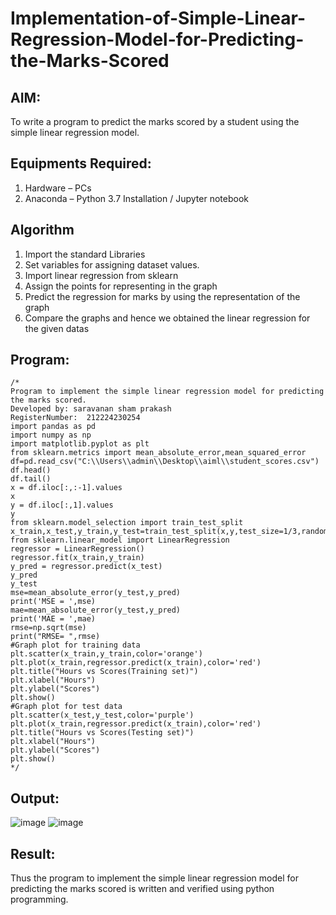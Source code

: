 # Implementation-of-Simple-Linear-Regression-Model-for-Predicting-the-Marks-Scored

## AIM:
To write a program to predict the marks scored by a student using the simple linear regression model.

## Equipments Required:
1. Hardware – PCs
2. Anaconda – Python 3.7 Installation / Jupyter notebook

## Algorithm
1. Import the standard Libraries
2. Set variables for assigning dataset values.
3. Import linear regression from sklearn
4. Assign the points for representing in the graph
5. Predict the regression for marks by using the representation of the graph
6. Compare the graphs and hence we obtained the linear regression for the given datas

## Program:
```
/*
Program to implement the simple linear regression model for predicting the marks scored.
Developed by: saravanan sham prakash
RegisterNumber:  212224230254
import pandas as pd
import numpy as np
import matplotlib.pyplot as plt
from sklearn.metrics import mean_absolute_error,mean_squared_error
df=pd.read_csv("C:\\Users\\admin\\Desktop\\aiml\\student_scores.csv")
df.head()
df.tail()
x = df.iloc[:,:-1].values
x
y = df.iloc[:,1].values
y
from sklearn.model_selection import train_test_split
x_train,x_test,y_train,y_test=train_test_split(x,y,test_size=1/3,random_state=0)
from sklearn.linear_model import LinearRegression
regressor = LinearRegression()
regressor.fit(x_train,y_train)
y_pred = regressor.predict(x_test)
y_pred
y_test
mse=mean_absolute_error(y_test,y_pred)
print('MSE = ',mse)
mae=mean_absolute_error(y_test,y_pred)
print('MAE = ',mae)
rmse=np.sqrt(mse)
print("RMSE= ",rmse)
#Graph plot for training data
plt.scatter(x_train,y_train,color='orange')
plt.plot(x_train,regressor.predict(x_train),color='red')
plt.title("Hours vs Scores(Training set)")
plt.xlabel("Hours")
plt.ylabel("Scores")
plt.show()
#Graph plot for test data
plt.scatter(x_test,y_test,color='purple')
plt.plot(x_train,regressor.predict(x_train),color='red')
plt.title("Hours vs Scores(Testing set)")
plt.xlabel("Hours")
plt.ylabel("Scores")
plt.show()
*/
```

## Output:
![image](https://github.com/user-attachments/assets/985ba980-cc9e-4122-ba5b-9511b54b5d41)
![image](https://github.com/user-attachments/assets/64f66662-d93c-4278-9dcb-89622c268dbc)




## Result:
Thus the program to implement the simple linear regression model for predicting the marks scored is written and verified using python programming.
